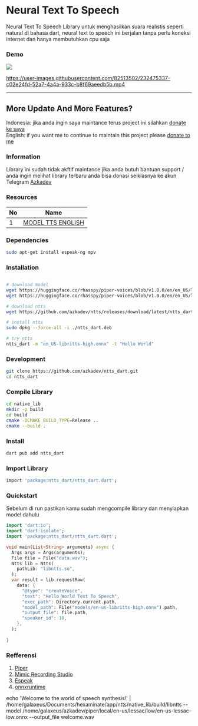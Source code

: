 # Neural Text To Speech

Neural Text To Speech Library untuk menghasilkan suara realistis seperti natural di bahasa dart, neural text to speech ini berjalan tanpa perlu koneksi internet dan hanya membutuhkan cpu saja

### Demo

[![](https://raw.githubusercontent.com/azkadev/ntts_dart/main/.github/youtube_ntts.jpg)](https://youtu.be/IfOJs7OUH8o)


https://user-images.githubusercontent.com/82513502/232475337-c02e24fd-52a7-4a4a-933c-b8f69aeedb5b.mp4

---


## More Update And More Features?

Indonesia: jika anda ingin saya maintance terus project ini silahkan [donate ke saya](https://github.com/sponsors/azkadev)
<br>
English: if you want me to continue to maintain this project please [donate to me](https://github.com/sponsors/azkadev)


### Information

Library ini sudah tidak akftif maintance jika anda butuh bantuan support / anda ingin melihat library terbaru anda bisa donasi seiklasnya ke akun Telegram [Azkadev](https://t.me/azkadev)

### Resources

| No | Name                                                                                                            |
|----|-----------------------------------------------------------------------------------------------------------------|
| 1  | [MODEL TTS ENGLISH](https://github.com/rhasspy/piper/releases/download/v0.0.2/voice-en-us-libritts-high.tar.gz) |


### Dependencies

```bash
sudo apt-get install espeak-ng mpv
```

### Installation
```bash

# download model
wget https://huggingface.co/rhasspy/piper-voices/blob/v1.0.0/en/en_US/libritts/high/en_US-libritts-high.onnx
wget https://huggingface.co/rhasspy/piper-voices/blob/v1.0.0/en/en_US/libritts/high/en_US-libritts-high.onnx.json

# download ntts
wget https://github.com/azkadev/ntts/releases/download/latest/ntts_dart.deb

# install ntts
sudo dpkg --force-all -i ./ntts_dart.deb

# try ntts
ntts_dart -m "en_US-libritts-high.onnx" -t "Hello World"
```

### Development

```bash
git clone https://github.com/azkadev/ntts_dart.git
cd ntts_dart
```


### Compile Library

```bash
cd native_lib
mkdir -p build
cd build
cmake -DCMAKE_BUILD_TYPE=Release ..
cmake --build .
```


### Install

```bash
dart pub add ntts_dart
```

### Import Library

```bash
import 'package:ntts_dart/ntts_dart.dart';
```


### Quickstart

Sebelum di run pastikan kamu sudah mengcompile library dan menyiapkan model dahulu

```dart
import 'dart:io';
import 'dart:isolate'; 
import 'package:ntts_dart/ntts_dart.dart'; 

void main(List<String> arguments) async {
  Args args = Args(arguments); 
  File file = File("data.wav");
  Ntts lib = Ntts(
    pathLib: "libntts.so",
  );
  var result = lib.requestRaw(
    data: {
      "@type": "createVoice",
      "text": "Hello World Text To Speech",
      "exec_path": Directory.current.path,
      "model_path": File("models/en-us-libritts-high.onnx").path,
      "output_file": file.path,
      "speaker_id": 10,
    },
  );
  
}
```

### Refferensi

1. [Piper](https://github.com/rhasspy/piper)
2. [Mimic Recording Studio](https://github.com/MycroftAI/mimic-recording-studio)
3. [Espeak](https://github.com/espeak-ng/espeak-ng)
4. [onnxruntime](https://github.com/microsoft/onnxruntime)



echo 'Welcome to the world of speech synthesis!' | \
 /home/galaxeus/Documents/hexaminate/app/ntts/native_lib/build/libntts --model /home/galaxeus/azkadev/piper/local/en-us/lessac/low/en-us-lessac-low.onnx --output_file welcome.wav